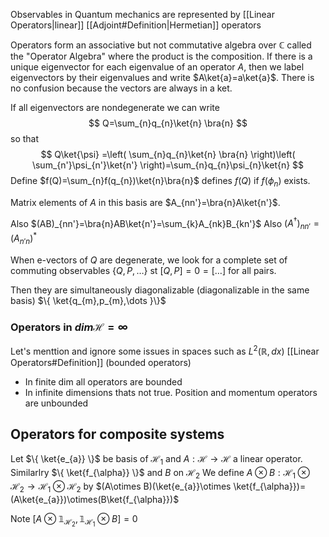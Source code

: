 Observables in Quantum mechanics are represented by [[Linear Operators|linear]] [[Adjoint#Definition|Hermetian]] operators

Operators form an associative but not commutative algebra over $\mathbb{C}$ called the "Operator Algebra" where the product is the composition.
If there is a unique eigenvector for each eigenvalue of an operator $A$, then we label eigenvectors by their eigenvalues and write $A\ket{a}=a\ket{a}$. There is no confusion because the vectors are always in a ket.

If all eigenvectors are nondegenerate we can write
$$
Q=\sum_{n}q_{n}\ket{n} \bra{n}
$$
so that
$$
Q\ket{\psi} =\left( \sum_{n}q_{n}\ket{n} \bra{n}  \right)\left( \sum_{n'}\psi_{n'}\ket{n'}  \right)=\sum_{n}q_{n}\psi_{n}\ket{n} 
$$
Define $f(Q)=\sum_{n}f(q_{n})\ket{n}\bra{n}$ defines $f(Q)$ if $f(\phi_{n})$ exists.

Matrix elements of $A$ in this basis are $A_{nn'}=\bra{n}A\ket{n'}$.

Also $(AB)_{nn'}=\bra{n}AB\ket{n'}=\sum_{k}A_{nk}B_{kn'}$
Also $(A^{\dagger})_{nn'}=(A_{n'n})^{*}$


When e-vectors of $Q$ are degenerate, we look for a complete set of commuting observables $\{ Q, P, \dots \}$ st $[Q,P]=0=[\dots]$ for all pairs.

Then they are simultaneously diagonalizable (diagonalizable in the same basis)
$\{ \ket{q_{m},p_{m},\dots }\}$

### Operators in $dim\mathcal{H}=\infty$
Let's menttion and ignore some issues in spaces such as $L^2(\mathbb{R},dx)$
[[Linear Operators#Definition]] (bounded operators)
- In finite dim all operators are bounded
- In infinite dimensions thats not true. Position and momentum operators are unbounded

## Operators for composite systems
Let $\{ \ket{e_{a}} \}$ be basis of $\mathcal{H}_{1}$ and $A:\mathcal{H}\to \mathcal{H}$ a linear operator.
Similarlry $\{ \ket{f_{\alpha}} \}$ and $B$ on $\mathcal{H}_{2}$
We define $A\otimes B:\mathcal{H}_1\otimes \mathcal{H}_{2}\to \mathcal{H}_{1}\otimes \mathcal{H}_{2}$
by
$(A\otimes B)(\ket{e_{a}}\otimes \ket{f_{\alpha}})=(A\ket{e_{a}})\otimes(B\ket{f_{\alpha}})$

Note $[A\otimes \mathbb{1}_{\mathcal{H}_{2}}, \mathbb{1}_{\mathcal{H}_{1}}\otimes B]=0$



